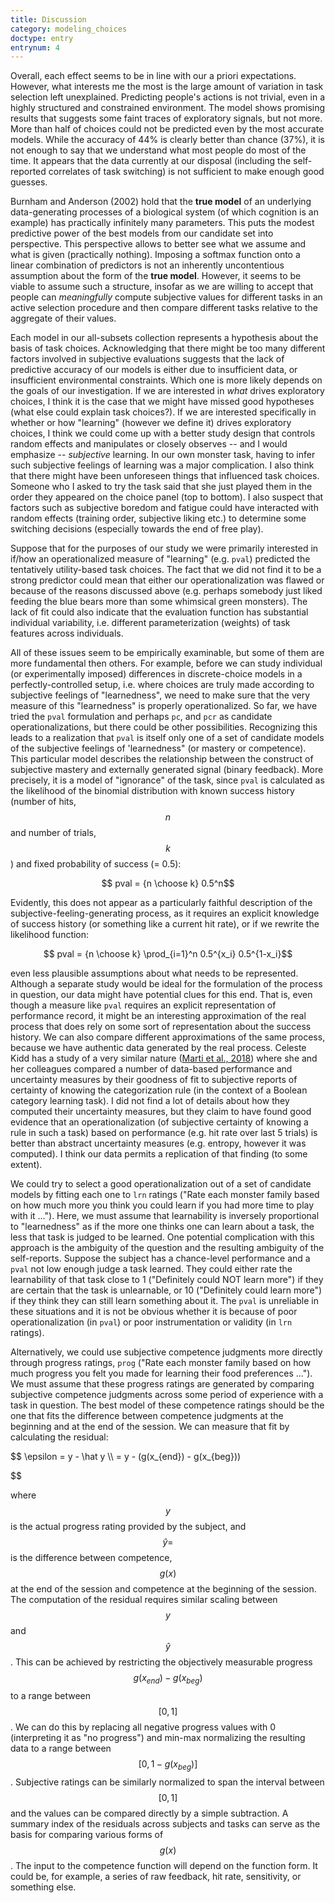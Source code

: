 ```yaml
---
title: Discussion
category: modeling_choices
doctype: entry
entrynum: 4
---
```


Overall, each effect seems to be in line with our a priori expectations. However, what interests me the most is the large amount of variation in task selection left unexplained. Predicting people's actions is not trivial, even in a highly structured and constrained environment. The model shows promising results that suggests some faint traces of exploratory signals, but not more. More than half of choices could not be predicted even by the most accurate models. While the accuracy of 44% is clearly better than chance (37%), it is not enough to say that we understand what most people do most of the time. It appears that the data currently at our disposal (including the self-reported correlates of task switching) is not sufficient to make enough good guesses.

Burnham and Anderson (2002) hold that the **true model** of an underlying data-generating processes of a biological system (of which cognition is an example) has practically infinitely many parameters. This puts the modest predictive power of the best models from our candidate set into perspective. This perspective allows to better see what we assume and what is given (practically nothing). Imposing a softmax function onto a linear combination of predictors is not an inherently uncontentious assumption about the form of the **true model**. However, it seems to be viable to assume such a structure, insofar as we are willing to accept that people can *meaningfully* compute subjective values for different tasks in an active selection procedure and then compare different tasks relative to the aggregate of their values.

Each model in our all-subsets collection represents a hypothesis about the basis of task choices. Acknowledging that there might be too many different factors involved in subjective evaluations suggests that the lack of predictive accuracy of our models is either due to insufficient data, or insufficient environmental constraints. Which one is more likely depends on the goals of our investigation. If we are interested in *what* drives exploratory choices, I think it is the case that we might have missed good hypotheses (what else could explain task choices?). If we are interested specifically in whether or how "learning" (however we define it) drives exploratory choices, I think we could come up with a better study design that controls random effects and manipulates or closely observes -- and I would emphasize -- *subjective* learning. In our own monster task, having to infer such subjective feelings of learning was a major complication. I also think that there might have been unforeseen things that influenced task choices. Someone who I asked to try the task said that she just played them in the order they appeared on the choice panel (top to bottom). I also suspect that factors such as subjective boredom and fatigue could have interacted with random effects (training order, subjective liking etc.) to determine some switching decisions (especially towards the end of free play).

Suppose that for the purposes of our study we were primarily interested in if/how an operationalized measure of "learning" (e.g. `pval`) predicted the tentatively utility-based task choices. The fact that we did not find it to be a strong predictor could mean that either our operationalization was flawed or because of the reasons discussed above (e.g. perhaps somebody just liked feeding the blue bears more than some whimsical green monsters). The lack of fit could also indicate that the evaluation function has substantial individual variability, i.e. different parameterization (weights) of task features across individuals.

All of these issues seem to be empirically examinable, but some of them are more fundamental then others. For example, before we can study individual (or experimentally imposed) differences in discrete-choice models in a perfectly-controlled setup, i.e. where choices are truly made according to subjective feelings of "learnedness", we need to make sure that the very measure of this "learnedness" is properly operationalized. So far, we have tried the `pval` formulation and perhaps `pc`, and `pcr` as candidate operationalizations, but there could be other possibilities. Recognizing this leads to a realization that `pval` is itself only one of a set of candidate models of the subjective feelings of 'learnedness" (or mastery or competence). This particular model describes the relationship between the construct of subjective mastery and externally generated signal (binary feedback). More precisely, it is a model of "ignorance" of the task, since `pval` is calculated as the likelihood of the binomial distribution with known success history (number of hits, $$n$$ and number of trials, $$k$$) and fixed probability of success (= 0.5):

$$ pval = {n \choose k} 0.5^n$$

Evidently, this does not appear as a particularly faithful description of the subjective-feeling-generating process, as it requires an explicit knowledge of success history (or something like a current hit rate), or if we rewrite the likelihood function: 

$$ pval = {n \choose k} \prod_{i=1}^n 0.5^{x_i} 0.5^{1-x_i}$$

even less plausible assumptions about what needs to be represented. Although a separate study would be ideal for the formulation of the process in question, our data might have potential clues for this end. That is, even though a measure like `pval` requires an explicit representation of performance record, it might be an interesting approximation of the real process that does rely on some sort of representation about the success history. We can also compare different approximations of the same process, because we have authentic data generated by the real process. Celeste Kidd has a study of a very similar nature (<a href='{{base.url}}/pdfs/Marti_2018_Certainty.pdf' class='animated' target='_blank'>Marti et al., 2018</a>) where she and her colleagues compared a number of data-based performance and uncertainty measures by their goodness of fit to subjective reports of certainty of knowing the categorization rule (in the context of a Boolean category learning task). I did not find a lot of details about how they computed their uncertainty measures, but they claim to have found good evidence that an operationalization (of subjective certainty of knowing a rule in such a task) based on performance (e.g. hit rate over last 5 trials) is better than abstract uncertainty measures (e.g. entropy, however it was computed). I think our data permits a replication of that finding (to some extent).

We could try to select a good operationalization out of a set of candidate models by fitting each one to `lrn` ratings ("Rate each monster family based on how much more you think you could learn if you had more time to play with it ..."). Here, we must assume that learnability is inversely proportional to "learnedness" as if the more one thinks one can learn about a task, the less that task is judged to be learned. One potential complication with this approach is the ambiguity of the question and the resulting ambiguity of the self-reports. Suppose the subject has a chance-level performance and a `pval` not low enough judge a task learned. They could either rate the learnability of that task close to 1 ("Definitely could NOT learn more") if they are certain that the task is unlearnable, or 10 ("Definitely could learn more") if they think they can still learn something about it. The `pval` is unreliable in these situations and it is not be obvious whether it is because of poor operationalization (in `pval`) or poor instrumentation or validity (in `lrn` ratings).

Alternatively, we could use subjective competence judgments more directly through progress ratings, `prog` ("Rate each monster family based on how much progress you felt you made for learning their food preferences ..."). We must assume that these progress ratings are generated by comparing subjective competence judgments across some period of experience with a task in question. The best model of these competence ratings should be the one that fits the difference between competence judgments at the beginning and at the end of the session. We can measure that fit by calculating the residual:

$$ 
    \epsilon = y - \hat y \\\\
    = y - (g(x_{end}) - g(x_{beg}))

$$

where $$ y $$ is the actual progress rating provided by the subject, and $$ \hat y =  $$ is the difference between competence, $$ g(x) $$ at the end of the session and competence at the beginning of the session. The computation of the residual requires similar scaling between $$y$$ and $$\hat y$$. This can be achieved by restricting the objectively measurable progress $$ g(x_{end}) - g(x_{beg}) $$ to a range between $$[0, 1]$$. We can do this by replacing all negative progress values with 0 (interpreting it as "no progress") and min-max normalizing the resulting data to a range between $$[0, 1-g(x_{beg})]$$. Subjective ratings can be similarly normalized to span the interval between $$[0,1]$$ and the values can be compared directly by a simple subtraction. A summary index of the residuals across subjects and tasks can serve as the basis for comparing various forms of $$ g(x) $$. The input to the competence function will depend on the function form. It could be, for example, a series of raw feedback, hit rate, sensitivity, or something else.